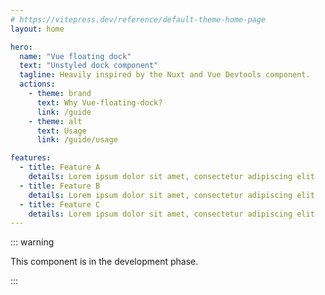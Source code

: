 ```yaml
---
# https://vitepress.dev/reference/default-theme-home-page
layout: home

hero:
  name: "Vue floating dock"
  text: "Unstyled dock component"
  tagline: Heavily inspired by the Nuxt and Vue Devtools component.
  actions:
    - theme: brand
      text: Why Vue-floating-dock?
      link: /guide
    - theme: alt
      text: Usage
      link: /guide/usage

features:
  - title: Feature A
    details: Lorem ipsum dolor sit amet, consectetur adipiscing elit
  - title: Feature B
    details: Lorem ipsum dolor sit amet, consectetur adipiscing elit
  - title: Feature C
    details: Lorem ipsum dolor sit amet, consectetur adipiscing elit
---
```


::: warning

This component is in the development phase.

:::

<script setup >
import Example from './components/Example.vue'

</script>

<ClientOnly>
  <Example />
</ClientOnly>
